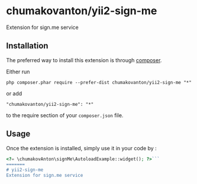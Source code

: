 chumakovanton/yii2-sign-me
==========================
Extension for sign.me service

Installation
------------

The preferred way to install this extension is through [composer](http://getcomposer.org/download/).

Either run

```
php composer.phar require --prefer-dist chumakovanton/yii2-sign-me "*"
```

or add

```
"chumakovanton/yii2-sign-me": "*"
```

to the require section of your `composer.json` file.


Usage
-----

Once the extension is installed, simply use it in your code by  :

```php
<?= \chumakovAnton\signMe\AutoloadExample::widget(); ?>```
=======
# yii2-sign-me
Extension for sign.me service
